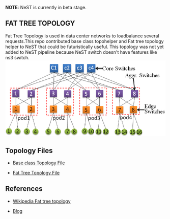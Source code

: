 

**NOTE**: NeST is currently in beta stage.


## FAT TREE TOPOLOGY
Fat Tree Topology is used in data center networks to loadbalance several requests.This repo contributed base class topohelper and Fat tree topology helper to NeST that could be futuristically useful. This topology was not yet added to NeST pipeline because NeST switch doesn't have features like ns3 switch.
![alt text](https://github.com/tsk1729/Fat-tree-topology/blob/main/fat%20tree.png)


## Topology Files
- [Base class Topology File](https://github.com/tsk1729/Fat-tree-topology/blob/main/topo_helper.py)

- [Fat Tree Topology File](https://github.com/tsk1729/Fat-tree-topology/blob/main/fat_tree_topo_helper.py)

## References
- [Wikipedia Fat tree topology](https://en.wikipedia.org/wiki/Fat_tree) 

- [Blog](https://blogchinmaya.blogspot.com/2017/04/what-is-fat-tree-and-how-to-construct.html)
